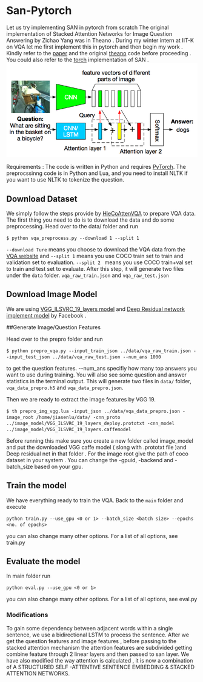 # San-Pytorch
Let us try implementing SAN in pytorch from scratch
The original implementation of Stacked Attention Networks for Image Question Answering by Zichao Yang was in Theano . During my winter intern at IIT-K on VQA let me first implement this in pytorch and then begin my work .
Kindly refer to the [paper](https://arxiv.org/abs/1511.02274) and the original [theano](https://github.com/zcyang/imageqa-san) code before proceeding .
You could also refer to the [torch](https://github.com/JamesChuanggg/san-torch) implementation of SAN .
![image](/VQA.png)

Requirements :
The code is written in Python and requires [PyTorch](http://pytorch.org/). The preprocssinng code is in Python and Lua, and you need to install NLTK if you want to use NLTK to tokenize the question.

     

## Download Dataset

We simply follow the steps provide by [HieCoAttenVQA](https://github.com/jiasenlu/HieCoAttenVQA) to prepare VQA data. The first thing you need to do is to download the data and do some preprocessing. Head over to the data/ folder and run


```
$ python vqa_preprocess.py --download 1 --split 1
```

`--download Ture` means you choose to download the VQA data from the [VQA website](http://www.visualqa.org/) and `--split 1` means you use COCO train set to train and validation set to evaluation. `--split 2 ` means you use COCO train+val set to train and test set to evaluate. After this step, it will generate two files under the `data` folder. `vqa_raw_train.json` and `vqa_raw_test.json`

## Download Image Model

We are using [VGG_ILSVRC_19_layers model](https://gist.github.com/ksimonyan/3785162f95cd2d5fee77) and [Deep Residual network implement model](https://github.com/facebook/fb.resnet.torch) by Facebook .

##Generate Image/Question Features

Head over to the prepro folder and run

```
$ python prepro_vqa.py --input_train_json ../data/vqa_raw_train.json --input_test_json ../data/vqa_raw_test.json --num_ans 1000
```
to get the question features. --num_ans specifiy how many top answers you want to use during training. You will also see some question and answer statistics in the terminal output. This will generate two files in `data/` folder, `vqa_data_prepro.h5` and `vqa_data_prepro.json`.

Then we are ready to extract the image features by VGG 19.

```
$ th prepro_img_vgg.lua -input_json ../data/vqa_data_prepro.json -image_root /home/jiasenlu/data/ -cnn_proto ../image_model/VGG_ILSVRC_19_layers_deploy.prototxt -cnn_model ../image_model/VGG_ILSVRC_19_layers.caffemodel
```

Before running this make sure you create a new folder called image_model and put the downloaded VGG caffe model ( slong with .prototxt file )and Deep residual net in that folder . For the image root give the path of coco dataset in your system .
You can change the -gpuid, -backend and -batch_size based on your gpu.

## Train the model

We have everything ready to train the VQA. Back to the `main` folder and execute 

```
python train.py --use_gpu <0 or 1> --batch_size <batch size> --epochs <no. of epochs>
```
you can also change many other options. For a list of all options, see train.py

## Evaluate the model
In main folder run
```
python eval.py --use_gpu <0 or 1>
```
you can also change many other options. For a list of all options, see eval.py

### Modifications

To gain some dependency between adjacent words within a single sentence, we use a bidirectional LSTM to process the sentence.
After we get the question features and image features , before passing to the stacked attention mechanism the attention features are subdivided getting combine feature through 2 linear layers and then passed to san layer.
We have also modified the way attention is calculated , it is now a combination of A STRUCTURED SELF -ATTENTIVE SENTENCE EMBEDDING & STACKED ATTENTION NETWORKS.
